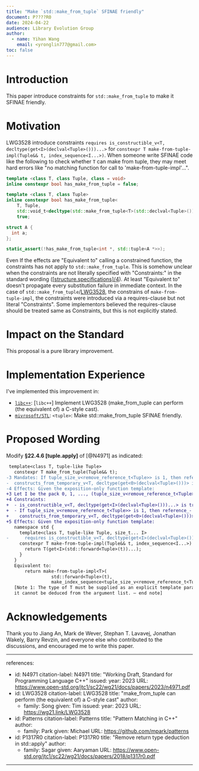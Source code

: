 ```yaml
---
title: "Make `std::make_from_tuple` SFINAE friendly"
document: P????R0
date: 2024-04-22
audience: Library Evolution Group
author:
  - name: Yihan Wang
    email: <yronglin777@gmail.com>
toc: false
---
```


# Introduction

This paper introduce constraints for `std::make_from_tuple` to make it SFINAE friendly.

# Motivation

LWG3528 introduce constraints `requires is_constructible_v<T, decltype(get<I>(declval<Tuple>()))...>` for `constexpr T make-from-tuple-impl(Tuple&& t, index_sequence<I...>)`. When someone write SFINAE code like the following to check whether `T` can make from tuple, they may meet hard errors like "no matching function for call to 'make-from-tuple-impl'...".

```cpp
template <class T, class Tuple, class = void>
inline constexpr bool has_make_from_tuple = false;

template <class T, class Tuple>
inline constexpr bool has_make_from_tuple<
    T, Tuple,
    std::void_t<decltype(std::make_from_tuple<T>(std::declval<Tuple>()))>> =
    true;

struct A {
  int a;
};

static_assert(!has_make_from_tuple<int *, std::tuple<A *>>);
```

Even If the effects are "Equivalent to" calling a constrained function, the constraints has not apply to `std::make_from_tuple`. This is somehow unclear when the constraints are not literally specified with "Constraints:" in the standard wording ([[structure.specifications]/4](structure.specifications/p4)). At least "Equivalent to" doesn't propagate every substitution failure in immediate context. In the case of `std::make_from_tuple`/[LWG3528](lwg3828), the constrains of `make-from-tuple-impl`, the constraints were introduced via a requires-clause but not literal "Constraints". Some implementors believed the requires-clause should be treated same as Constraints, but this is not explicitly stated.

[lwg3828]: https://wg21.link/LWG3528
[structure.specifications/p4]: https://eel.is/c++draft/structure.specifications#4

# Impact on the Standard

This proposal is a pure library improvement.

# Implementation Experience

I've implemented this improvement in:

  - [`libc++`][libcxx]: [`libc++`] Implement LWG3528 (make_from_tuple can perform (the equivalent of) a C-style cast).
  - [`mivrosoft/STL`][microsoft/STL]: `<tuple>`: Make std::make_from_tuple SFINAE friendly.

[libcxx]: https://github.com/llvm/llvm-project/pull/85263
[microsoft/STL]: https://github.com/microsoft/STL/pull/4528

# Proposed Wording

Modify __§22.4.6 [tuple.apply]__ of [@N4971] as indicated:

```diff
 template<class T, tuple-like Tuple>
   constexpr T make_from_tuple(Tuple&& t);
-3 Mandates: If tuple_size_v<remove_reference_t<Tuple>> is 1, then reference_-
-  constructs_from_temporary_v<T, decltype(get<0>(declval<Tuple>()))> is false.
-4 Effects: Given the exposition-only function template:
+3 Let I be the pack 0, 1, ..., (tuple_size_v<remove_reference_t<Tuple>> - 1).
+4 Constraints:
+  - is_constructible_v<T, decltype(get<I>(declval<Tuple>()))...> is true.
+  - If tuple_size_v<remove_reference_t<Tuple>> is 1, then reference_-
+    constructs_from_temporary_v<T, decltype(get<0>(declval<Tuple>()))> is false.
+5 Effects: Given the exposition-only function template:
   namespace std {
     template<class T, tuple-like Tuple, size_t... I>
-      requires is_constructible_v<T, decltype(get<I>(declval<Tuple>()))...>
     constexpr T make-from-tuple-impl(Tuple&& t, index_sequence<I...>) {   // exposition only
       return T(get<I>(std::forward<Tuple>(t))...);
     }
   }
   Equivalent to:
       return make-from-tuple-impl<T>(
                 std::forward<Tuple>(t),
                 make_index_sequence<tuple_size_v<remove_reference_t<Tuple>>>{});
   [Note 1: The type of T must be supplied as an explicit template parameter, as
   it cannot be deduced from the argument list. — end note]
```

# Acknowledgements

Thank you to Jiang An, Mark de Wever, Stephan T. Lavavej, Jonathan Wakely, Barry Revzin, 
and everyone else who contributed to the discussions, and encouraged me to write this paper.

---
references:
  - id: N4971
    citation-label: N4971
    title: "Working Draft, Standard for Programming Language C++"
    issued:
      year: 2023
    URL: https://www.open-std.org/jtc1/sc22/wg21/docs/papers/2023/n4971.pdf
  - id: LWG3528
    citation-label: LWG3528
    title: "make_from_tuple can perform (the equivalent of) a C-style cast"
    author:
      - family: Song
        given: Tim
    issued:
      year: 2023
    URL: https://wg21.link/LWG3528
  - id: Patterns
    citation-label: Patterns
    title: "Pattern Matching in C++"
    author:
      - family: Park
        given: Michael
    URL: https://github.com/mpark/patterns
  - id: P1317R0
    citation-label: P1317R0
    title: "Remove return type deduction in std::apply"
    author:
      - family: Sagar
        given: Aaryaman
    URL: https://www.open-std.org/jtc1/sc22/wg21/docs/papers/2018/p1317r0.pdf
---
